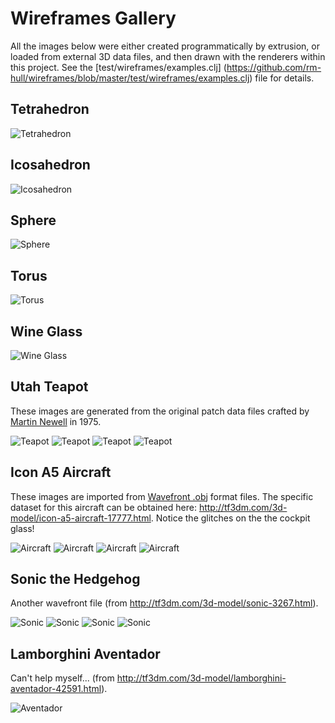 # Wireframes Gallery

All the images below were either created programmatically by extrusion, or loaded from external 3D data
files, and then drawn with the renderers within this project. See the [test/wireframes/examples.clj]
(https://github.com/rm-hull/wireframes/blob/master/test/wireframes/examples.clj) file for details.

## Tetrahedron

![Tetrahedron](https://raw.github.com/rm-hull/wireframes/master/doc/gallery/transparent/tetrahedron.png)

## Icosahedron

![Icosahedron](https://raw.github.com/rm-hull/wireframes/master/doc/gallery/transparent/icosahedron.png)

## Sphere

![Sphere](https://raw.github.com/rm-hull/wireframes/master/doc/gallery/transparent/sphere.png)

## Torus

![Torus](https://raw.github.com/rm-hull/wireframes/master/doc/gallery/transparent/torus.png)

## Wine Glass

![Wine Glass](https://raw.github.com/rm-hull/wireframes/master/doc/gallery/transparent/wineglass.png)

## Utah Teapot

These images are generated from the original patch data files crafted by 
[Martin Newell](https://en.wikipedia.org/wiki/Martin_Newell_%28computer_scientist%29) in 1975.

![Teapot](https://raw.github.com/rm-hull/wireframes/master/doc/gallery/transparent/teapot.png)
![Teapot](https://raw.github.com/rm-hull/wireframes/master/doc/gallery/translucent/teapot.png)
![Teapot](https://raw.github.com/rm-hull/wireframes/master/doc/gallery/opaque/teapot.png)
![Teapot](https://raw.github.com/rm-hull/wireframes/master/doc/gallery/shaded/teapot.png)

## Icon A5 Aircraft

These images are imported from [Wavefront .obj](https://en.wikipedia.org/wiki/Wavefront_.obj_file) format
files. The specific dataset for this aircraft can be obtained here: http://tf3dm.com/3d-model/icon-a5-aircraft-17777.html.
Notice the glitches on the the cockpit glass!

![Aircraft](https://raw.github.com/rm-hull/wireframes/master/doc/gallery/transparent/icon-a5.png)
![Aircraft](https://raw.github.com/rm-hull/wireframes/master/doc/gallery/translucent/icon-a5.png)
![Aircraft](https://raw.github.com/rm-hull/wireframes/master/doc/gallery/opaque/icon-a5.png)
![Aircraft](https://raw.github.com/rm-hull/wireframes/master/doc/gallery/shaded/icon-a5.png)

## Sonic the Hedgehog

Another wavefront file (from http://tf3dm.com/3d-model/sonic-3267.html).

![Sonic](https://raw.github.com/rm-hull/wireframes/master/doc/gallery/transparent/sonic.png)
![Sonic](https://raw.github.com/rm-hull/wireframes/master/doc/gallery/translucent/sonic.png)
![Sonic](https://raw.github.com/rm-hull/wireframes/master/doc/gallery/opaque/sonic.png)
![Sonic](https://raw.github.com/rm-hull/wireframes/master/doc/gallery/shaded/sonic.png)


## Lamborghini Aventador

Can't help myself... (from http://tf3dm.com/3d-model/lamborghini-aventador-42591.html).

![Aventador](https://raw.github.com/rm-hull/wireframes/master/doc/gallery/translucent/aventador.png)
